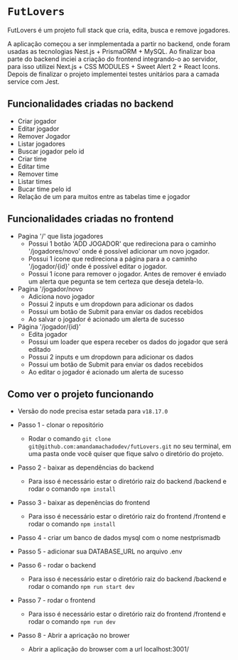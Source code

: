 # `FutLovers`

FutLovers é um projeto full stack que cria, edita, busca e remove jogadores.

A aplicação começou a ser inmplementada a partir no backend, onde foram usadas as tecnologias Nest.js + PrismaORM + MySQL.
Ao finalizar boa parte do backend inciei a criação do frontend integrando-o ao servidor, para isso utilizei Next.js + CSS MODULES + Sweet Alert 2 + React Icons.
Depois de finalizar o projeto implementei testes unitários para a camada service com Jest.

## Funcionalidades criadas no backend
- Criar jogador
- Editar jogador
- Remover Jogador
- Listar jogadores
- Buscar jogador pelo id
- Criar time
- Editar time
- Remover time
- Listar times
- Bucar time pelo id
- Relação de um para muitos entre as tabelas time e jogador

## Funcionalidades criadas no frontend
- Pagina '/' que lista jogadores 
    - Possui 1 botão 'ADD JOGADOR' que redireciona para o caminho '/jogadores/novo' onde é possível adicionar um novo jogador.
    - Possui 1 ícone que redireciona a página para a o caminho '/jogador/{id}' onde é possível editar o jogador.
    - Possui 1 ícone para remover o jogador. Antes de remover é enviado um alerta que pegunta se tem certeza que deseja detela-lo.
- Pagina '/jogador/novo
    - Adiciona novo jogador
    - Possui 2 inputs e um dropdown para adicionar os dados
    - Possui um botão de Submit para enviar os dados recebidos
    - Ao salvar o jogador é acionado um alerta de sucesso
- Página '/jogador/{id}'
    - Edita jogador
    - Possui um loader que espera receber os dados do jogador que será editado
    - Possui 2 inputs e um dropdown para adicionar os dados
    - Possui um botão de Submit para enviar os dados recebidos
    - Ao editar o jogador é acionado um alerta de sucesso




## Como ver o projeto funcionando 
* Versão do node precisa estar setada para `v18.17.0`
 
 * Passo 1 - clonar o repositório
   * Rodar o comando `git clone git@github.com:amandamachadodev/futLovers.git` no seu terminal, em uma pasta onde você quiser que fique salvo o diretório do projeto.
 * Passo 2 - baixar as dependências do backend
   * Para isso é necessário estar o diretório raiz do backend /backend e rodar o comando `npm install`
 * Passo 3 - baixar as depenências do frontend
   * Para isso é necessário estar o diretório raiz do frontend /frontend e rodar o comando `npm install`
 * Passo 4 - criar um banco de dados mysql com o nome nestprismadb
 * Passo 5 - adicionar sua DATABASE_URL no arquivo .env
 * Passo 6 - rodar o backend
    * Para isso é necessário estar o diretório raiz do backend /backend e rodar o comando `npm run start dev`
 * Passo 7 - rodar o frontend
   * Para isso é necessário estar o diretório raiz do frontend /frontend e rodar o comando `npm run dev`
 * Passo 8 - Abrir a apricação no brower
   * Abrir a aplicação do browser com a url localhost:3001/

